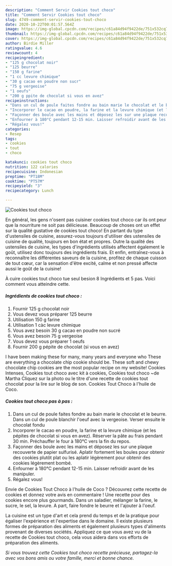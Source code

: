 ```yaml
---
description: "Comment Servir Cookies tout choco"
title: "Comment Servir Cookies tout choco"
slug: 4749-comment-servir-cookies-tout-choco
date: 2020-10-22T00:01:57.564Z
image: https://img-global.cpcdn.com/recipes/c61a84d94f9422de/751x532cq70/cookies-tout-choco-photo-principale-de-la-recette.jpg
thumbnail: https://img-global.cpcdn.com/recipes/c61a84d94f9422de/751x532cq70/cookies-tout-choco-photo-principale-de-la-recette.jpg
cover: https://img-global.cpcdn.com/recipes/c61a84d94f9422de/751x532cq70/cookies-tout-choco-photo-principale-de-la-recette.jpg
author: Birdie Miller
ratingvalue: 4.6
reviewcount: 4
recipeingredient:
- "125 g chocolat noir"
- "125 beurre"
- "150 g farine"
- "1 cc levure chimique"
- "30 g cacao en poudre non sucr"
- "75 g vergeoise"
- "1 oeufs"
- "200 g ppite de chocolat si vous en avez"
recipeinstructions:
- "Dans un cul de poule faites fondre au bain marie le chocolat et le beurre. Dans un cul de poule blanchir l&#39;oeuf avec la vergeoise. Verser ensuite le chocolat fondu"
- "Incorporer le cacao en poudre, la farine et la levure chimique (et les pépites de chocolat si vous en avez). Réserver la pâte au frais pendant 30 min. Préchauffer le four à 180°C vers la fin du repos."
- "Façonner des boule avec les mains et déposez les sur une plaque recouverte de papier sulfurisé. Aplatir fortement les boules pour obtenir des cookies plutôt plat ou les aplatir légèrement pour obtenir des cookies légèrement bombé."
- "Enfourner à 180°C pendant 12-15 min. Laisser refroidir avant de les manipuler."
- "Régalez vous!"
categories:
- Resep
tags:
- cookies
- tout
- choco

katakunci: cookies tout choco 
nutrition: 122 calories
recipecuisine: Indonesian
preptime: "PT18M"
cooktime: "PT57M"
recipeyield: "3"
recipecategory: Lunch

---
```



![Cookies tout choco](https://img-global.cpcdn.com/recipes/c61a84d94f9422de/751x532cq70/cookies-tout-choco-photo-principale-de-la-recette.jpg)

En général, les gens n'osent pas cuisiner cookies tout choco car ils ont peur que la nourriture ne soit pas délicieuse. Beaucoup de choses ont un effet sur la qualité gustative de cookies tout choco! En partant du type d'ustensiles de cuisine, assurez-vous toujours d'utiliser des ustensiles de cuisine de qualité, toujours en bon état et propres. Outre la qualité des ustensiles de cuisine, les types d'ingrédients utilisés affectent également le goût, utilisez donc toujours des ingrédients frais. Et enfin, entraînez-vous à reconnaître les différentes saveurs de la cuisine, profitez de chaque cuisson de tout cœur, car la sensation d'être excité, calme et non pressé affecte aussi le goût de la cuisine!

<!--inarticleads1-->

À cuire cookies tout choco tue seul besion 8 Ingrédients et 5 pas. Voici comment vous atteindre cette.

##### Ingrédients de cookies tout choco :

1. Fournir 125 g chocolat noir
1. Vous devez vous préparer 125 beurre
1. Utilisation 150 g farine
1. Utilisation 1 càc levure chimique
1. Vous avez besoin 30 g cacao en poudre non sucré
1. Vous avez besoin 75 g vergeoise
1. Vous devez vous préparer 1 oeufs
1. Fournir 200 g pépite de chocolat (si vous en avez)


I have been making these for many, many years and everyone who These are everything a chocolate chip cookie should be. These soft and chewy chocolate chip cookies are the most popular recipe on my website! Cookies Intenses, Cookies tout choco avec kit à cookies, Cookies tout choco ~de Martha Cliquez sur la photo ou le titre d&#39;une recette de cookies tout chocolat pour la lire sur le blog de son. Cookies Tout Choco à l&#39;huile de Coco. 

<!--inarticleads2-->

##### Cookies tout choco pas à pas :

1. Dans un cul de poule faites fondre au bain marie le chocolat et le beurre. Dans un cul de poule blanchir l&#39;oeuf avec la vergeoise. Verser ensuite le chocolat fondu
1. Incorporer le cacao en poudre, la farine et la levure chimique (et les pépites de chocolat si vous en avez). Réserver la pâte au frais pendant 30 min. Préchauffer le four à 180°C vers la fin du repos.
1. Façonner des boule avec les mains et déposez les sur une plaque recouverte de papier sulfurisé. Aplatir fortement les boules pour obtenir des cookies plutôt plat ou les aplatir légèrement pour obtenir des cookies légèrement bombé.
1. Enfourner à 180°C pendant 12-15 min. Laisser refroidir avant de les manipuler.
1. Régalez vous!


Envie de Cookies Tout Choco à l&#39;huile de Coco ? Découvrez cette recette de cookies et donnez votre avis en commentaire ! Une recette pour des cookies encore plus gourmands. Dans un saladier, mélanger la farine, le sucre, le sel, la levure. A part, faire fondre le beurre et l&#39;ajouter à l&#39;oeuf. 

<!--inarticleads1-->

<p>
La cuisine est un type d'art et cela prend du temps et de la pratique pour égaliser l'expérience et l'expertise dans le domaine. Il existe plusieurs formes de préparation des aliments et également plusieurs types d'aliments provenant de diverses sociétés. Appliquez ce que vous avez vu de la recette de Cookies tout choco, cela vous aidera dans vos efforts de préparation des aliments.
</p>

<p>
<i>Si vous trouvez cette Cookies tout choco recette précieuse, partagez-la avec vos bons amis ou votre famille, merci et bonne chance.</i>
</p>
